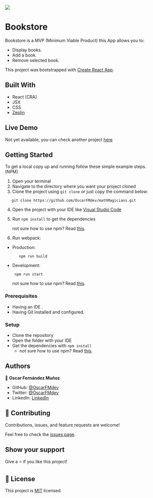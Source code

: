 ![](https://img.shields.io/badge/Microverse-blueviolet)

# Bookstore
Bookstore is a MVP (Minimum Viable Product) this App allows you to:
- Display books.
- Add a book.
- Remove selected book.

This project was bootstrapped with [Create React App](https://github.com/facebook/create-react-app).


## Built With

- React (CRA)
- JSX
- CSS
- [Zeplin](https://zeplin.io/) 

## Live Demo

Not yet available, you can check another project [here](https://oscarfmdev-calculator.netlify.app/)

## Getting Started
To get a local copy up and running follow these simple example steps. (NPM)
1. Open your terminal
2. Navigate to the directory where you want your project cloned
3. Clone the project using `git clone` or just copy the command below:
```  
   git clone https://github.com/OscarFMdev/mathMagicians.git
```   
4. Open the project with your IDE like [Visual Studio Code](https://code.visualstudio.com/download)
5. Run `npm install` to get the dependencies

   not sure how to use npm? Read [this](https://docs.npmjs.com/downloading-and-installing-node-js-and-npm).
6. Run webpack:
- Production:
   ``` 
      npm run build
   ```  
- Development:
  ```
   npm run start
  ```
  not sure how to use npm? Read [this](https://docs.npmjs.com/downloading-and-installing-node-js-and-npm).

### Prerequisites
- Having an IDE .
- Having Git installed and configured.

### Setup
- Clone the repository
- Open the folder with your IDE
- Get the dependencies with `npm install` 
  - not sure how to use npm? Read [this](https://docs.npmjs.com/downloading-and-installing-node-js-and-npm).

## Authors

👤 **Oscar Fernández Muñoz**

- GitHub: [@OscarFMdev](https://github.com/OscarFMdev)
- Twitter: [@OscarFMdev](https://twitter.com/OscarFMdev)
- LinkedIn: [LinkedIn](https://linkedin.com/in/OscarFMdev)

## 🤝 Contributing

Contributions, issues, and feature requests are welcome!

Feel free to check the [issues page](../../issues/).

## Show your support

Give a ⭐️ if you like this project!

<!-- ## Acknowledgments -->


## 📝 License

This project is [MIT](./MIT.md) licensed.

